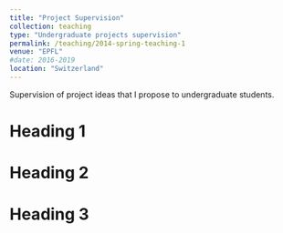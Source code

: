 ```yaml
---
title: "Project Supervision"
collection: teaching
type: "Undergraduate projects supervision"
permalink: /teaching/2014-spring-teaching-1
venue: "EPFL"
#date: 2016-2019
location: "Switzerland"
---
```



Supervision of project ideas that I propose to undergraduate students.

Heading 1
======

Heading 2
======

Heading 3
======

